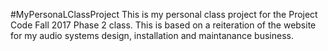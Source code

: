 #MyPersonaLClassProject
This is my personal class project for the Project Code Fall 2017 Phase 2 class. This is based on a reiteration of the website for my audio systems design, installation and maintanance business.
